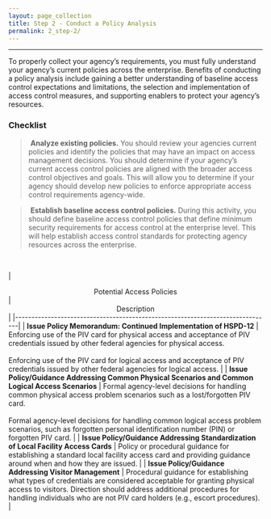 ```yaml
---
layout: page_collection
title: Step 2 - Conduct a Policy Analysis
permalink: 2_step-2/
---
```

<script>
$(function() {
  $( "#accordion" ).accordion({
    heightStyle: "content",
    collapsible: "true",
    active: "false"
  });
});
</script>

<script src="https://use.fontawesome.com/e20c671b68.js"></script>
-----------------------------------------------

To properly collect your agency’s requirements, you must fully understand your agency’s current policies across the enterprise. Benefits of conducting a policy analysis include gaining a better understanding of baseline access control expectations and limitations, the selection and implementation of access control measures, and supporting enablers to protect your agency’s resources.


### Checklist 

> <i class="fa fa-check-square-o"></i> &nbsp;**Analyze existing policies.** You should review your agencies current policies and identify the policies that may have an impact on access management decisions. You should determine if your agency’s current access control policies are aligned with the broader access control objectives and goals. This will allow you to determine if your agency should develop new policies to enforce appropriate access control requirements agency-wide.

> <i class="fa fa-check-square-o"></i> &nbsp;**Establish baseline access control policies.** During this activity, you should define baseline access control policies that define minimum security requirements for access control at the enterprise level. This will help establish access control standards for protecting agency resources across the enterprise.

<br>

| <center> Potential Access Policies </center> | <center> Description </center> |
|-------------------------------------------------------------------------------|
| **Issue Policy Memorandum: Continued Implementation of HSPD-12** | Enforcing use of the PIV card for physical access and acceptance of PIV credentials issued by other federal agencies for physical access.<br><br> Enforcing use of the PIV card for logical access and acceptance of PIV credentials issued by other federal agencies for logical access. | 
| **Issue Policy/Guidance Addressing Common Physical Scenarios and Common Logical Access Scenarios** | Formal agency-level decisions for handling common physical access problem scenarios such as a lost/forgotten PIV card.<br><br> Formal agency-level decisions for handling common logical access problem scenarios, such as forgotten personal identification number (PIN) or forgotten PIV card. |
| **Issue Policy/Guidance Addressing Standardization of Local Facility Access Cards** | Policy or procedural guidance for establishing a standard local facility access card and providing guidance around when and how they are issued. |
| **Issue Policy/Guidance Addressing Visitor Management** | Procedural guidance for establishing what types of credentials are considered acceptable for granting physical access to visitors. Direction should address additional procedures for handling individuals who are not PIV card holders (e.g., escort procedures). |



